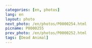 ```yaml
---
categories: [en, photos]
lang: en
layout: photo
next_photo: /en/photos/P0000254.html
picname: P0000255
prev_photo: /en/photos/P0000252.html
tags: [Dead Animal]
---
```


